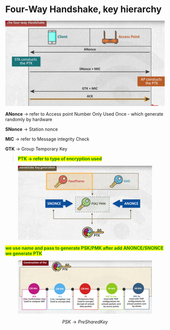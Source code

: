 # Four-Way Handshake, key hierarchy

![image.png](<../.gitbook/assets/image (3).png>)

**ANonce** → refer to Access point Number Only Used Once - which generate randomly by hardware

**SNonce** → Station nonce

**MIC** → refer to Message integrity Check

**GTK** → Group Temporary Key

> <mark style="color:green;">**PTK → refer to type of encryption used**</mark>

<figure><img src="../.gitbook/assets/image 1 (2) (1) (1).png" alt=""><figcaption></figcaption></figure>

<mark style="color:green;">**we use name and pass to generate PSK/PMK after add ANONCE/SNONCE we generate PTK**</mark>

<figure><img src="../.gitbook/assets/image 2 (1) (1).png" alt=""><figcaption></figcaption></figure>

$$
PSK→ Pre Shared Key
$$
